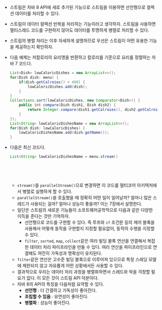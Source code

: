 - 스트림은 자바 8 API에 새로 추가된 기능으로 스트림을 이용하면 선언형으로 컬렉션 데이터를 처리할 수 있다.
- 스트림이 데이터 컬렉션 반복을 처리하는 기능이라고 생각하자. 스트림을 사용하면 멀티스레드 코드를 구현하지 않아도 데이터를 투명하게 병렬로 처리할 수 있다.
- 스트림의 병렬 처리는 이후 자세하게 설명하므로 우선은 스트림이 어떤 유용한 기능을 제공하는지 확인하자.
- 다음 예제는 저칼로리의 요리명을 반환하고 칼로리를 기준으로 요리를 정렬하는 자바 7 코드다.

    ```java
    List<Dish> lowCaloricDishes = new ArrayList<>();
    for(Dish dish: menu) {
    	if(dish.getCalroies() < 400) {
    		lowCaloricDishes.add(dish);
    	}
    }
    Collections.sort(lowCaloricDishes, new Comparator<Dish>() {
    	public int compare(Dish dish1, Dish dish2) {
    		return Integer.compare(dish1.getCalroies(), dish2.getCalroies());
    	}
    });
    List<String> lowCaloricDishesName = new ArrayList<>();
    for(Dish dish: lowCaloricDishes) {
    	lowCaloricDishesName.add(dish.getName());
    }
    ```

- 다음은 최신 코드다.

    ```java
    List<String> lowCaloricDishesName = menu.stream()
    																						 .filter(d -> d.getCalories() < 400)
    																						 .sorted(comparing(Dish::getCalroies))
    																						 .map(Dish::getName)
    																						 .collect(toList());
    ```

    - `stream()`을 `parallelStream()`으로 변경하면 이 코드를 멀티코어 아키텍처에서 병렬로 실행하게 할 수 있다.
    - `parallelStream()`을 호출했을 때 정확히 어떤 일이 일어날까? 얼마나 많은 스레드가 사용되는 걸까? 얼마나 성능이 좋을까? 이는 7장에서 설명한다.
    - 일단은 스트림의 새로운 기능들이 소프트웨어공학적으로 다음과 같은 다양한 이득을 준다는 것만 기억하자.
        - 선언형으로 코드를 구현할 수 있다. 즉 루프와 `if` 조건문 등의 제어 블록을 사용해서 어떻게 동작을 구현할지 지정할 필요없이, 동작의 수행을 지정할 수 있다.
        - `filter`, `sorted`, `map`, `collect`같은 여러 빌딩 블록 연산을 연결해서 복잡한 데이터 처리 파이프라인을 만들 수 있다. 여러 연산을 파이프라인으로 연결해도 여전히
          가독성과 명확성이 유지된다.
    - `filter`같은 연산은 고수준 빌딩 블록으로 이루어져 있으므로 특정 스레딩 모델에 제한되지 않고 자유롭게 어떤 상황에서든 사용할 수 있다.
    - 결과적으로 우리는 데이터 처리 과정을 병렬화하면서 스레드와 락을 걱정할 필요가 없다. 이 모든 것이 스트림 API 덕분이다.
    - 자바 8의 API의 특징을 다음처럼 요약할 수 있다.
        - **선언형** : 더 간결하고 가독성이 좋아진다.
        - **조립할 수 있음** : 유연성이 좋아진다.
        - **병렬화** : 성능이 좋아진다.